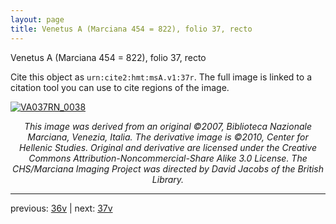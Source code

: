 ```yaml
---
layout: page
title: Venetus A (Marciana 454 = 822), folio 37, recto
---
```


Venetus A (Marciana 454 = 822), folio 37, recto

Cite this object as `urn:cite2:hmt:msA.v1:37r`.  The full image is linked to a citation tool you can use to cite regions of the image.

[![VA037RN_0038](http://www.homermultitext.org/iipsrv?IIIF=/project/homer/pyramidal/deepzoom/hmt/vaimg/2017a/VA037RN_0038.tif/full/800,/0/default.jpg)](http://www.homermultitext.org/ict2/?urn=urn:cite2:hmt:vaimg.2017a:VA037RN_0038) 

<p style="text-align: center; font-style: italic;">This image was derived from an original ©2007, Biblioteca Nazionale Marciana, Venezia, Italia. The derivative image is ©2010, Center for Hellenic Studies. Original and derivative are licensed under the Creative Commons Attribution-Noncommercial-Share Alike 3.0 License. The CHS/Marciana Imaging Project was directed by David Jacobs of the British Library.</p>

---

previous: [36v](../36v/) | next: [37v](../37v/)